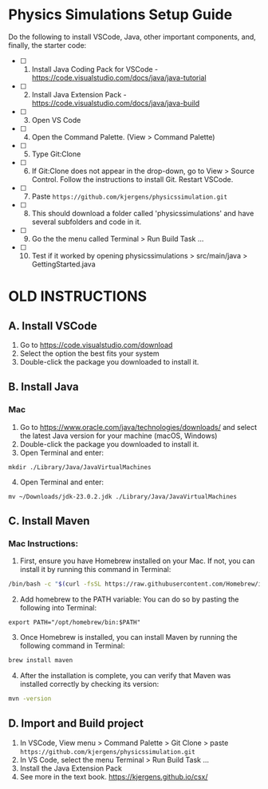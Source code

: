 # Physics Simulations Setup Guide
Do the following to install VSCode, Java, other important components, and, finally, the starter code:
- [ ] 1. Install Java Coding Pack for VSCode - https://code.visualstudio.com/docs/java/java-tutorial
- [ ] 2. Install Java Extension Pack - https://code.visualstudio.com/docs/java/java-build
- [ ] 3. Open VS Code
- [ ] 4. Open the Command Palette. (View > Command Palette)
- [ ] 5. Type Git:Clone
- [ ] 6. If Git:Clone does not appear in the drop-down, go to View > Source Control. Follow the instructions to install Git. Restart VSCode.
- [ ] 7. Paste `https://github.com/kjergens/physicssimulation.git`
- [ ] 8. This should download a folder called 'physicssimulations' and have several subfolders and code in it.
- [ ] 9. Go the the menu called Terminal > Run Build Task ...
- [ ] 10. Test if it worked by opening physicssimulations > src/main/java > GettingStarted.java





# OLD INSTRUCTIONS
## A. Install VSCode
1. Go to https://code.visualstudio.com/download 
2. Select the option the best fits your system
3. Double-click the package you downloaded to install it. 

## B. Install Java
### Mac
1. Go to https://www.oracle.com/java/technologies/downloads/ and select the latest Java version for your machine (macOS, Windows)
2. Double-click the package you downloaded to install it.
3. Open Terminal and enter:
```
mkdir ./Library/Java/JavaVirtualMachines
```

4. Open Terminal and enter:
```
mv ~/Downloads/jdk-23.0.2.jdk ./Library/Java/JavaVirtualMachines
```

## C. Install Maven 
### Mac Instructions:
1. First, ensure you have Homebrew installed on your Mac. If not, you can install it by running this command in Terminal:

```bash
/bin/bash -c "$(curl -fsSL https://raw.githubusercontent.com/Homebrew/install/HEAD/install.sh)"
```

2. Add homebrew to the PATH variable: You can do so by pasting the following into Terminal:

```
export PATH="/opt/homebrew/bin:$PATH"
```

3. Once Homebrew is installed, you can install Maven by running the following command in Terminal:

```bash
brew install maven
```

4. After the installation is complete, you can verify that Maven was installed correctly by checking its version:

```bash
mvn -version
```
   

## D. Import and Build project
1. In VSCode, View menu > Command Palette > Git Clone > paste `https://github.com/kjergens/physicssimulation.git`
2. In VS Code, select the menu Terminal > Run Build Task ...
3. Install the Java Extension Pack
4. See more in the text book. https://kjergens.github.io/csx/

